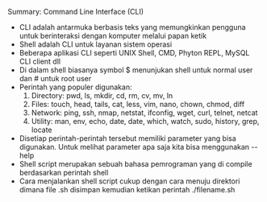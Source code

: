 Summary: Command Line Interface (CLI)

- CLI adalah antarmuka berbasis teks yang memungkinkan pengguna untuk berinteraksi dengan komputer melalui papan ketik
- Shell adalah CLI untuk layanan sistem operasi
- Beberapa aplikasi CLI seperti UNIX Shell, CMD, Phyton REPL, MySQL CLI client dll
- Di dalam shell biasanya symbol $ menunjukan shell untuk normal user dan # untuk root user
- Perintah yang populer digunakan:
    1. Directory: pwd, ls, mkdir, cd, rm, cv, mv, ln
    2. Files: touch, head, tails, cat, less, vim, nano, chown, chmod, diff
    3. Network: ping, ssh, nmap, netstat, ifconfig, wget, curl, telnet, netcat
    4. Utility: man, env, echo, date, date, which, watch, sudo, history, grep, locate
- Disetiap perintah-perintah tersebut memiliki parameter yang bisa digunakan. Untuk melihat parameter apa saja kita bisa menggunakan --help
- Shell script merupakan sebuah bahasa pemrograman yang di compile berdasarkan perintah shell
- Cara menjalankan shell script cukup dengan cara menuju direktori dimana file .sh disimpan kemudian ketikan perintah ./filename.sh